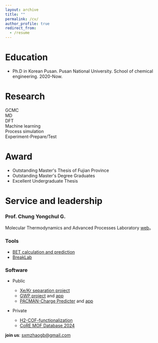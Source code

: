 ```yaml
---
layout: archive
title: ""
permalink: /cv/
author_profile: true
redirect_from:
  - /resume
---     
```


Education
======
* Ph.D in Korean Pusan. Pusan National University. School of chemical engineering. 2020-Now.
                                               
         
Research     
======
 GCMC                  
 MD                        
 DFT              
 Machine learning                                                                                       
 Process simulation                         
 Experiment-Prepare/Test                                                                       
 
 Award     
======
* Outstanding Master's Thesis of Fujian Province
* Outstanding Master's Degree Graduates
* Excellent Undergraduate Thesis                                                                                  
  
Service and leadership
======      
### Prof. Chung Yongchul G.                                   
Molecular Thermodynamics and Advanced Processes Laboratory [web](https://sites.google.com/view/mtap-lab)。   

### Tools                     
* [BET calculation and prediction](https://sesami-web.org/)          
* [BreakLab]() 

### Software                         
                                                       
* Public                                    
  *  [Xe/Kr separation project](https://github.com/sxm13/Xe-Kr-Separation-Project)                                                
  *  [GWP project](https://github.com/sxm13/GWP-project) and [app](https://gwp-web-mtap-pnu.streamlit.app/)                   
  *  [PACMAN-Charge Predicter](https://github.com/mtap-research/PACMAN-charge) and [app](https://pacman-charge-mtap.streamlit.app/)                                                     
                                                                            
* Private                                                           
  *  [H2-COF-functionalization](https://github.com/sxm13/H2-COF-functionalization)                                                 
  *  [CoRE MOF Database 2024](https://github.com/sxm13/CoRE-MOF-2024)                                                                            
                                                                  
                                                   
**join us**: sxmzhaogb@gmail.com                      
